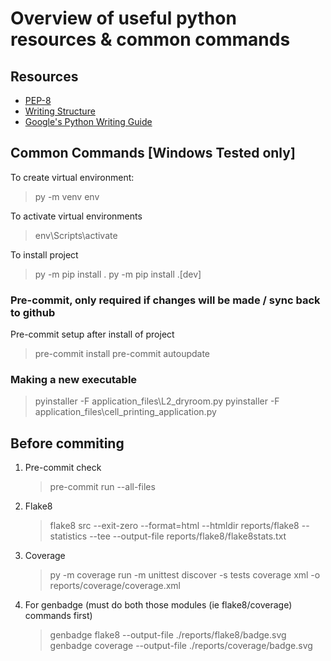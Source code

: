 # Overview of useful python resources & common commands

## Resources

- [PEP-8](https://realpython.com/python-pep8/)
- [Writing Structure](https://docs.python-guide.org/writing/structure/)
- [Google's Python Writing Guide](https://google.github.io/styleguide/pyguide.htm)

## Common Commands [Windows Tested only]

To create virtual environment:
> py -m venv env

To activate virtual environments
> env\Scripts\activate

To install project
> py -m pip install .
> py -m pip install .[dev]

### Pre-commit, only required if changes will be made / sync back to github

Pre-commit setup after install of project
> pre-commit install
> pre-commit autoupdate

### Making a new executable

> pyinstaller -F application_files\L2_dryroom.py
> pyinstaller -F application_files\cell_printing_application.py

## Before commiting

1. Pre-commit check
   > pre-commit run --all-files
2. Flake8
    > flake8 src --exit-zero --format=html --htmldir reports/flake8 --statistics --tee --output-file reports/flake8/flake8stats.txt
3. Coverage
    > py -m coverage run -m unittest discover -s tests
    > coverage xml -o reports/coverage/coverage.xml
4. For genbadge (must do both those modules (ie flake8/coverage) commands first)
    > genbadge flake8 --output-file ./reports/flake8/badge.svg
    > genbadge coverage --output-file ./reports/coverage/badge.svg  
